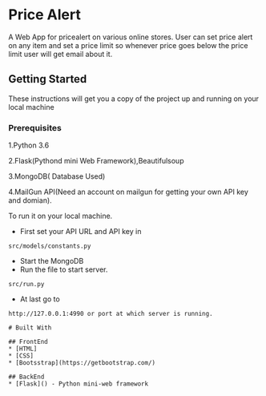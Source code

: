 # Price Alert
A Web App for pricealert on various online stores. User can set price alert on any item and set a price limit so whenever price goes below the price limit user will get email about it.

## Getting Started
These instructions will get you a copy of the project up and running on your local machine

### Prerequisites
1.Python 3.6

2.Flask(Pythond mini Web Framework),Beautifulsoup

3.MongoDB( Database Used)

4.MailGun API(Need an account on mailgun for getting your own API key and domian).

To run it on your local machine.
* First set your API URL and API key in
```
src/models/constants.py
```
* Start the MongoDB
* Run the file to start server.
```
src/run.py
```
* At last go to
```
http://127.0.0.1:4990 or port at which server is running.

# Built With

## FrontEnd
* [HTML]
* [CSS]
* [Bootsstrap](https://getbootstrap.com/)

## BackEnd
* [Flask]() - Python mini-web framework


